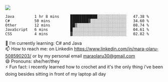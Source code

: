 

 <img align="center" src="https://github-readme-stats.vercel.app/api?username=MaraxD&theme=github_dark&show_icons=true&count_private=true"/>
 <br/>

<!--START_SECTION:waka-->
```text
Java         1 hr 8 mins     ████████████░░░░░░░░░░░░░   47.38 % 
C#           50 mins         ████████▓░░░░░░░░░░░░░░░░   34.60 % 
Other        12 mins         ██▒░░░░░░░░░░░░░░░░░░░░░░   08.74 % 
JavaScript   6 mins          █░░░░░░░░░░░░░░░░░░░░░░░░   04.61 % 
CSS          4 mins          ▓░░░░░░░░░░░░░░░░░░░░░░░░   02.82 % 
```
<!--END_SECTION:waka-->
<!--[![willianrod's wakatime stats](https://github-readme-stats.vercel.app/api/wakatime?username=MaraxD)](https://github.com/anuraghazra/github-readme-stats)-->

🌱 I’m currently learning: C# and Java <br/>
📫 How to reach me: on Linkedin https://www.linkedin.com/in/mara-olaru-508590203/ or by my personal email maraolaru30@gmail.com <br/>
😄 Pronouns: she/her/they <br/>
⚡ Fun fact: i recently learned how to crochet and it's the only thing i've been doing besides sitting in front of my laptop all day <br/>
 
